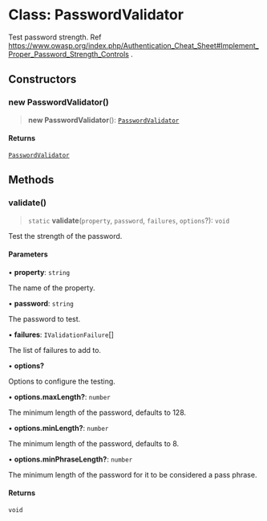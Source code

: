 # Class: PasswordValidator

Test password strength.
Ref https://www.owasp.org/index.php/Authentication_Cheat_Sheet#Implement_Proper_Password_Strength_Controls .

## Constructors

### new PasswordValidator()

> **new PasswordValidator**(): [`PasswordValidator`](PasswordValidator.md)

#### Returns

[`PasswordValidator`](PasswordValidator.md)

## Methods

### validate()

> `static` **validate**(`property`, `password`, `failures`, `options`?): `void`

Test the strength of the password.

#### Parameters

• **property**: `string`

The name of the property.

• **password**: `string`

The password to test.

• **failures**: `IValidationFailure`[]

The list of failures to add to.

• **options?**

Options to configure the testing.

• **options.maxLength?**: `number`

The minimum length of the password, defaults to 128.

• **options.minLength?**: `number`

The minimum length of the password, defaults to 8.

• **options.minPhraseLength?**: `number`

The minimum length of the password for it to be considered a pass phrase.

#### Returns

`void`
